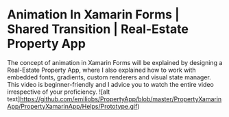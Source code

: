 # Animation In Xamarin Forms | Shared Transition | Real-Estate Property App
The concept of animation in Xamarin Forms will be explained by designing a Real-Estate Property App, where I also explained how to work with embedded fonts, gradients, custom renderers and visual state manager.
This video is beginner-friendly and I advice you to watch the entire video irrespective of your proficiency.
![alt text]https://github.com/emiliobs/PropertyApp/blob/master/PropertyXamarinApp/PropertyXamarinApp/Helps/Prototype.gif)


